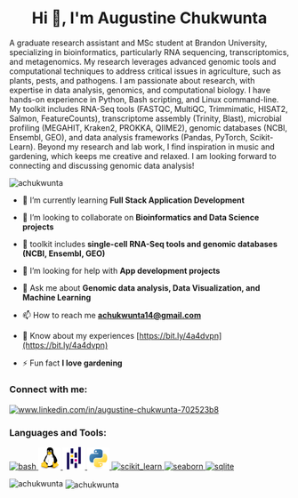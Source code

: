 <h1 align="center">Hi 👋, I'm Augustine Chukwunta</h1>
<p align="left">A graduate research assistant and MSc student at Brandon University, specializing in bioinformatics, particularly RNA sequencing, transcriptomics, and metagenomics. My research leverages advanced genomic tools and computational techniques to address critical issues in agriculture, such as plants, pests, and pathogens. I am passionate about research, with expertise in data analysis, genomics, and computational biology. I have hands-on experience in Python, Bash scripting, and Linux command-line. My toolkit includes RNA-Seq tools (FASTQC, MultiQC, Trimmimatic, HISAT2, Salmon, FeatureCounts), transcriptome assembly (Trinity, Blast), microbial profiling (MEGAHIT, Kraken2, PROKKA, QIIME2), genomic databases (NCBI, Ensembl, GEO), and data analysis frameworks (Pandas, PyTorch, Scikit-Learn). Beyond my research and lab work, I find inspiration in music and gardening, which keeps me creative and relaxed. I am looking forward to connecting and discussing genomic data analysis!

<p align="left"> <img src="https://komarev.com/ghpvc/?username=achukwunta&label=Profile%20views&color=0e75b6&style=flat" alt="achukwunta" /> </p>

- 🌱 I’m currently learning **Full Stack Application Development**

- 👯 I’m looking to collaborate on **Bioinformatics and Data Science projects**

- 🔧 toolkit includes **single-cell RNA-Seq tools and genomic databases (NCBI, Ensembl, GEO)**

- 🤝 I’m looking for help with **App development projects**

- 💬 Ask me about **Genomic data analysis, Data Visualization, and Machine Learning**

- 📫 How to reach me **achukwunta14@gmail.com**

- 📄 Know about my experiences [https://bit.ly/4a4dvpn](https://bit.ly/4a4dvpn)

- ⚡ Fun fact **I love gardening**

<h3 align="left">Connect with me:</h3>
<p align="left">
<a href="https://linkedin.com/in/www.linkedin.com/in/augustine-chukwunta-702523b8" target="blank"><img align="center" src="https://raw.githubusercontent.com/rahuldkjain/github-profile-readme-generator/master/src/images/icons/Social/linked-in-alt.svg" alt="www.linkedin.com/in/augustine-chukwunta-702523b8" height="30" width="40" /></a>
</p>

<h3 align="left">Languages and Tools:</h3>
<p align="left"> <a href="https://www.gnu.org/software/bash/" target="_blank" rel="noreferrer"> <img src="https://www.vectorlogo.zone/logos/gnu_bash/gnu_bash-icon.svg" alt="bash" width="40" height="40"/> </a> <a href="https://www.linux.org/" target="_blank" rel="noreferrer"> <img src="https://raw.githubusercontent.com/devicons/devicon/master/icons/linux/linux-original.svg" alt="linux" width="40" height="40"/> </a> <a href="https://pandas.pydata.org/" target="_blank" rel="noreferrer"> <img src="https://raw.githubusercontent.com/devicons/devicon/2ae2a900d2f041da66e950e4d48052658d850630/icons/pandas/pandas-original.svg" alt="pandas" width="40" height="40"/> </a> <a href="https://www.python.org" target="_blank" rel="noreferrer"> <img src="https://raw.githubusercontent.com/devicons/devicon/master/icons/python/python-original.svg" alt="python" width="40" height="40"/> </a> <a href="https://scikit-learn.org/" target="_blank" rel="noreferrer"> <img src="https://upload.wikimedia.org/wikipedia/commons/0/05/Scikit_learn_logo_small.svg" alt="scikit_learn" width="40" height="40"/> </a> <a href="https://seaborn.pydata.org/" target="_blank" rel="noreferrer"> <img src="https://seaborn.pydata.org/_images/logo-mark-lightbg.svg" alt="seaborn" width="40" height="40"/> </a> <a href="https://www.sqlite.org/" target="_blank" rel="noreferrer"> <img src="https://www.vectorlogo.zone/logos/sqlite/sqlite-icon.svg" alt="sqlite" width="40" height="40"/> </a> </p>

<p><img align="left" src="https://github-readme-stats.vercel.app/api/top-langs?username=achukwunta&show_icons=true&locale=en&layout=compact" alt="achukwunta" /></p>

<p>&nbsp;<img align="center" src="https://github-readme-stats.vercel.app/api?username=achukwunta&show_icons=true&locale=en" alt="achukwunta" /></p>

